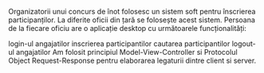 
Organizatorii unui concurs de înot folosesc un sistem soft pentru înscrierea participanților. La diferite oficii din țară se folosește acest sistem. Persoana de la fiecare oficiu are o aplicație desktop cu următoarele funcționalități:

login-ul angajatilor
inscrierea participantilor
cautarea participantilor
logout-ul angajatilor
Am folosit principiul Model-View-Controller si Protocolul Object Request-Response pentru elaborarea legaturii dintre client si server.
